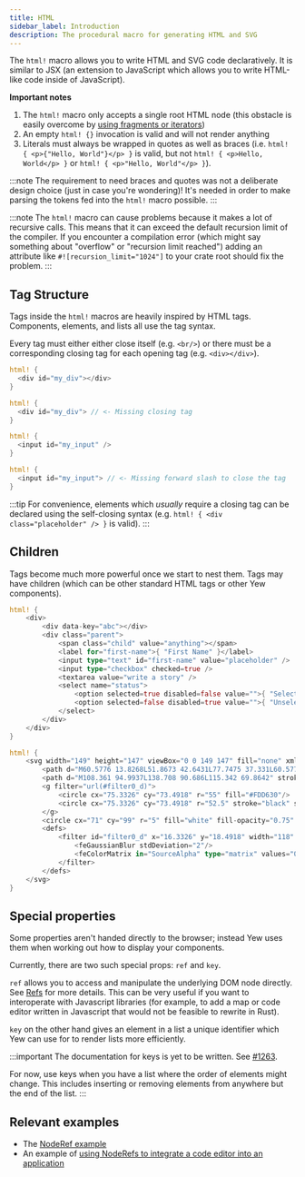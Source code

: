 ```yaml
---
title: HTML
sidebar_label: Introduction
description: The procedural macro for generating HTML and SVG
---
```


The `html!` macro allows you to write HTML and SVG code declaratively. It is similar to JSX
\(an extension to JavaScript which allows you to write HTML-like code inside of JavaScript\).

**Important notes**

1. The `html!` macro only accepts a single root HTML node \(this obstacle is easily overcome by
   [using fragments or iterators](html/lists.md)\)
2. An empty `html! {}` invocation is valid and will not render anything
3. Literals must always be wrapped in quotes as well as braces (i.e.
`html! { <p>{"Hello, World"}</p> }` is valid, but not `html! { <p>Hello, World</p> }` or
`html! { <p>"Hello, World"</p> }`).

:::note
The requirement to need braces and quotes was not a deliberate design choice (just in case you're
wondering)! It's needed in order to make parsing the tokens fed into the `html!` macro possible.
:::

:::note
The `html!` macro can cause problems because it makes a lot of recursive calls. This means that it
can exceed the default recursion limit of the compiler. If you encounter a compilation error
(which might say something about "overflow" or "recursion limit reached") adding an attribute like
`#![recursion_limit="1024"]` to your crate root should fix the problem.
:::

## Tag Structure

Tags inside the `html!` macros are heavily inspired by HTML tags. Components, elements, and lists
all use the tag syntax.

Every tag must either either close itself (e.g. `<br/>`) or there must be a corresponding closing
tag for each opening tag (e.g. `<div></div>`).

<!--DOCUSAURUS_CODE_TABS-->
<!--Open - Close-->

```rust
html! {
  <div id="my_div"></div>
}
```

<!--Invalid-->

```rust
html! {
  <div id="my_div"> // <- Missing closing tag
}
```

<!--Self-closing-->

```rust
html! {
  <input id="my_input" />
}
```

<!--Invalid-->

```rust
html! {
  <input id="my_input"> // <- Missing forward slash to close the tag
}
```

<!--END_DOCUSAURUS_CODE_TABS-->

:::tip
For convenience, elements which _usually_ require a closing tag can be declared using the
self-closing syntax (e.g. `html! { <div class="placeholder" /> }` is valid).
:::

## Children

Tags become much more powerful once we start to nest them. Tags may have children (which can be
other standard HTML tags or other Yew components).

<!--DOCUSAURUS_CODE_TABS-->
<!--HTML-->

```rust
html! {
    <div>
        <div data-key="abc"></div>
        <div class="parent">
            <span class="child" value="anything"></span>
            <label for="first-name">{ "First Name" }</label>
            <input type="text" id="first-name" value="placeholder" />
            <input type="checkbox" checked=true />
            <textarea value="write a story" />
            <select name="status">
                <option selected=true disabled=false value="">{ "Selected" }</option>
                <option selected=false disabled=true value="">{ "Unselected" }</option>
            </select>
        </div>
    </div>
}
```

<!--SVG-->

```rust
html! {
    <svg width="149" height="147" viewBox="0 0 149 147" fill="none" xmlns="http://www.w3.org/2000/svg">
        <path d="M60.5776 13.8268L51.8673 42.6431L77.7475 37.331L60.5776 13.8268Z" fill="#DEB819"/>
        <path d="M108.361 94.9937L138.708 90.686L115.342 69.8642" stroke="black" stroke-width="4" stroke-linecap="round" stroke-linejoin="round"/>
        <g filter="url(#filter0_d)">
            <circle cx="75.3326" cy="73.4918" r="55" fill="#FDD630"/>
            <circle cx="75.3326" cy="73.4918" r="52.5" stroke="black" stroke-width="5"/>
        </g>
        <circle cx="71" cy="99" r="5" fill="white" fill-opacity="0.75" stroke="black" stroke-width="3"/>
        <defs>
            <filter id="filter0_d" x="16.3326" y="18.4918" width="118" height="118" filterUnits="userSpaceOnUse" color-interpolation-filters="sRGB">
                <feGaussianBlur stdDeviation="2"/>
                <feColorMatrix in="SourceAlpha" type="matrix" values="0 0 0 0 0 0 0 0 0 0 0 0 0 0 0 0 0 0 127 0"/>
            </filter>
        </defs>
    </svg>
}
```

<!--END_DOCUSAURUS_CODE_TABS-->

## Special properties

Some properties aren't handed directly to the browser; instead Yew uses them when working out how to
display your components.

Currently, there are two such special props: `ref` and `key`.

`ref` allows you to access and manipulate the underlying DOM node directly. See
[Refs](components/refs) for more details. This can be very useful if you want to interoperate with
Javascript libraries (for example, to add a map or code editor written in Javascript that would not
be feasible to rewrite in Rust).

`key` on the other hand gives an element in a list a unique identifier which Yew can use for
to render lists more efficiently.

:::important
The documentation for keys is yet to be written. See [#1263](https://github.com/yewstack/yew/issues/1263).

For now, use keys when you have a list where the order of elements might change. This includes
inserting or removing elements from anywhere but the end of the list.
:::

## Relevant examples
* The [NodeRef example](https://github.com/yewstack/yew/tree/master/examples/node_refs)
* An example of [using NodeRefs to integrate a code editor into an application](https://github.com/siku2/rust-monaco/blob/master/src/yew/mod.rs)
